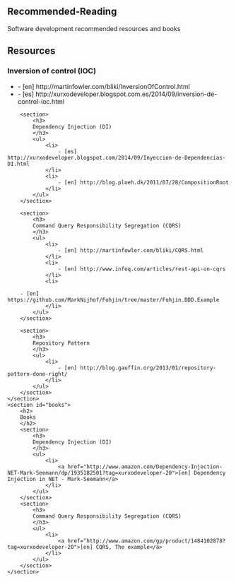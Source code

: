 <article>
	<h1>
	Recommended-Reading
	</h1>
	Software development recommended resources and books
	<section id="resources">
		<h2>
		Resources
		</h2>
		<section>
			<h3>
			Inversion of control (IOC)
			</h3>
			<ul>
				<li>
					- [en] http://martinfowler.com/bliki/InversionOfControl.html
				</li>
				<li>
					- [es] http://xurxodeveloper.blogspot.com.es/2014/09/inversion-de-control-ioc.html
				</li>
			</ul>
		</section>

		<section>
			<h3>
			Dependency Injection (DI)
			</h3>
			<ul>
				<li>
					- [es] http://xurxodeveloper.blogspot.com/2014/09/Inyeccion-de-Dependencias-DI.html
				</li>
				<li>
					- [en] http://blog.ploeh.dk/2011/07/28/CompositionRoot
				</li>
			</ul>
		</section>

		<section>
			<h3>
			Command Query Responsibility Segregation (CQRS)
			</h3>
			<ul>
				<li>
					- [en] http://martinfowler.com/bliki/CQRS.html
				</li>
				<li>
					- [en] http://www.infoq.com/articles/rest-api-on-cqrs
				</li>
				<li>
					
		- [en] https://github.com/MarkNijhof/Fohjin/tree/master/Fohjin.DDD.Example
				</li>
			</ul>
		</section>
 
		<section>
			<h3>
			Repository Pattern
			</h3>
			<ul>
				<li>
					- [en] http://blog.gauffin.org/2013/01/repository-pattern-done-right/
				</li>
			</ul>
		</section>
	</section>
	<section id="books">
		<h2>
		Books
		</h2>
		<section>
			<h3>
			Dependency Injection (DI)
			</h3>
			<ul>
				<li>
					<a href="http://www.amazon.com/Dependency-Injection-NET-Mark-Seemann/dp/1935182501?tag=xurxodeveloper-20">[en] Dependency Injection in NET - Mark-Seemann</a>
				</li>
			</ul>
		</section>
		<section>
			<h3>
			Command Query Responsibility Segregation (CQRS)
			</h3>
			<ul>
				<li>
					<a href="http://www.amazon.com/gp/product/1484102878?tag=xurxodeveloper-20">[en] CQRS, The example</a>
				</li>
			</ul>
		</section>
	</section>
</article>
